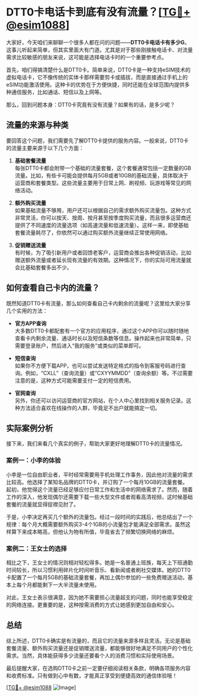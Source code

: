 # DTT0卡电话卡到底有没有流量？[[TG💪+ @esim1088](https://t.me/s/esim1088)]

大家好，今天咱们来聊聊一个很多人都在问的问题——**DTT0卡电话卡有多少G**。这事儿听起来简单，但其实里面大有门道。尤其是对于那些刚接触电话卡、对流量需求比较敏感的朋友来说，这可能是选择电话卡时的一个重要参考点。

首先，咱们得搞清楚什么是DTT0卡。简单来说，DTT0卡是一种支持eSIM技术的虚拟电话卡，它不像传统的实体卡那样需要剪卡或插拔，而是直接通过手机上的eSIM功能激活使用。这种卡的优势在于方便快捷，同时还能在全球范围内提供多种通信服务，比如通话、短信以及上网等。

那么，回到问题本身：DTT0卡究竟有没有流量？如果有的话，是多少呢？

## 流量的来源与种类

要回答这个问题，我们需要先了解DTT0卡提供的服务内容。一般来说，DTT0卡的流量主要来源于以下几个方面：

1. **基础套餐流量**  
   每张DTT0卡都会附带一个基础的流量套餐，这个套餐通常包括一定数量的GB流量。比如，有些卡可能会提供每月5GB或者10GB的基础流量，具体取决于运营商和套餐类型。这些流量主要用于日常上网、刷视频、玩游戏等常见的网络活动。

2. **额外购买流量**  
   如果基础流量不够用，用户还可以根据自己的需求额外购买流量包。这种方式非常灵活，你可以按天、按周、按月甚至按季度购买流量，而且很多运营商还提供了不同速度的流量选项（如高速流量和低速流量）。这样一来，即使基础套餐流量耗尽了，你依然可以通过购买额外流量继续正常使用网络。

3. **促销赠送流量**  
   有时候，为了吸引新用户或者回馈老客户，运营商会推出各种促销活动，比如赠送额外流量或者延长现有流量的有效期。这种情况下，你的实际可用流量就会比基础套餐多出不少。

## 如何查看自己卡内的流量？

既然知道DTT0卡有流量，那么如何查看自己卡内剩余的流量呢？这里给大家分享几个实用的方法：

- **官方APP查询**  
  大多数DTT0卡都配套有一个官方的应用程序，通过这个APP你可以随时随地查看卡内剩余流量、通话时长以及短信条数等信息。操作起来也非常简单，只需要登录账户，然后进入“我的服务”或类似的菜单即可。

- **短信查询**  
  如果你不方便下载APP，也可以尝试发送特定格式的指令到客服号码进行查询。例如，“CXLL”（查询流量）或“CXYYMMDD”（查询余额）等。不过需要注意的是，这种方式可能需要支付一定的短信费用。

- **官网查询**  
  另外，你还可以访问运营商的官方网站，在个人中心里找到相关服务记录。这种方法适合喜欢在线操作的人群，毕竟足不出户就能搞定一切。

## 实际案例分析

接下来，我们来看几个真实的例子，帮助大家更好地理解DTT0卡的流量情况。

### 案例一：小李的体验

小李是一位自由职业者，平时经常需要用手机处理工作事务，因此他对流量的需求比较高。他选择了某知名品牌的DTT0卡，并订购了一个每月10GB的流量套餐。起初，他觉得这个流量已经足够应付日常工作和生活中的网络需求了。然而，随着工作的深入，他发现偶尔还需要下载一些大型文件或者观看高清视频，这时候基础套餐的流量就显得捉襟见肘了。

于是，小李决定再买几个额外的流量包。经过一段时间的实践后，他总结出了一个规律：每个月大概需要额外购买3-4个1GB的小流量包才能满足全部需求。虽然这样算下来成本略高，但他认为物有所值，毕竟省去了频繁切换网络的麻烦。

### 案例二：王女士的选择

相比之下，王女士的情况则相对轻松得多。她是一名普通上班族，每天上下班通勤时间较长，所以习惯利用碎片化时间听音乐、看新闻或者刷社交媒体。她的DTT0卡配置了一个每月5GB的基础流量套餐，再加上偶尔参加的一些免费赠送活动，基本上每个月都能剩下一大半流量未使用。

对此，王女士表示很满意，因为她不需要担心流量超支的问题，同时也能享受稳定的网络连接。更重要的是，这种按需消费的方式让她感到更加自由和安心。

## 总结

综上所述，DTT0卡确实是有流量的，而且它的流量来源多样且灵活。无论是基础套餐流量、额外购买流量还是促销赠送流量，都能够很好地满足不同用户的个性化需求。当然，具体能获得多少流量还要看个人的消费习惯和实际使用场景。

最后提醒大家，在选购DTT0卡之前一定要仔细阅读相关条款，明确各项服务内容和收费标准。只有做到心中有数，才能真正享受到便捷高效的通信体验哦！

[[TG💪+ @esim1088](https://t.me/s/esim1088) ![Image](https://i.postimg.cc/4NQfJmqS/Snipaste-2025-05-13-00-14-12.png)]